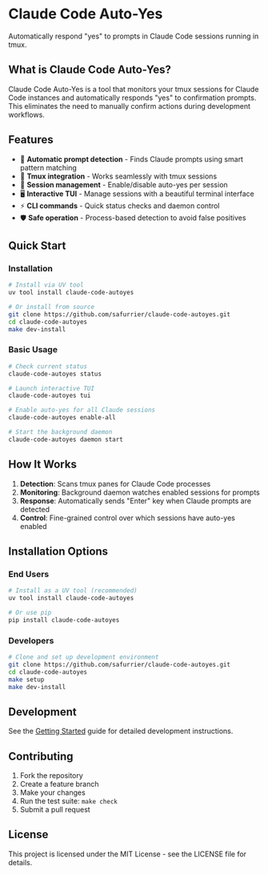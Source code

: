 # Claude Code Auto-Yes

Automatically respond "yes" to prompts in Claude Code sessions running in tmux.

## What is Claude Code Auto-Yes?

Claude Code Auto-Yes is a tool that monitors your tmux sessions for Claude Code instances and automatically responds "yes" to confirmation prompts. This eliminates the need to manually confirm actions during development workflows.

## Features

- 🤖 **Automatic prompt detection** - Finds Claude prompts using smart pattern matching
- 🎯 **Tmux integration** - Works seamlessly with tmux sessions  
- 🔧 **Session management** - Enable/disable auto-yes per session
- 🖥️ **Interactive TUI** - Manage sessions with a beautiful terminal interface
- ⚡ **CLI commands** - Quick status checks and daemon control
- 🛡️ **Safe operation** - Process-based detection to avoid false positives

## Quick Start

### Installation

```bash
# Install via UV tool
uv tool install claude-code-autoyes

# Or install from source
git clone https://github.com/safurrier/claude-code-autoyes.git
cd claude-code-autoyes
make dev-install
```

### Basic Usage

```bash
# Check current status
claude-code-autoyes status

# Launch interactive TUI
claude-code-autoyes tui

# Enable auto-yes for all Claude sessions
claude-code-autoyes enable-all

# Start the background daemon
claude-code-autoyes daemon start
```

## How It Works

1. **Detection**: Scans tmux panes for Claude Code processes
2. **Monitoring**: Background daemon watches enabled sessions for prompts
3. **Response**: Automatically sends "Enter" key when Claude prompts are detected
4. **Control**: Fine-grained control over which sessions have auto-yes enabled

## Installation Options

### End Users

```bash
# Install as a UV tool (recommended)
uv tool install claude-code-autoyes

# Or use pip
pip install claude-code-autoyes
```

### Developers

```bash
# Clone and set up development environment
git clone https://github.com/safurrier/claude-code-autoyes.git
cd claude-code-autoyes
make setup
make dev-install
```

## Development

See the [Getting Started](getting-started.md) guide for detailed development instructions.

## Contributing

1. Fork the repository
2. Create a feature branch
3. Make your changes
4. Run the test suite: `make check`
5. Submit a pull request

## License

This project is licensed under the MIT License - see the LICENSE file for details.